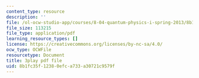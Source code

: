 ```yaml
---
content_type: resource
description: ''
file: /ol-ocw-studio-app/courses/8-04-quantum-physics-i-spring-2013/8b1fc35f12380efca733a30721c9579f_mLe8YCnUed4.pdf
file_size: 113215
file_type: application/pdf
learning_resource_types: []
license: https://creativecommons.org/licenses/by-nc-sa/4.0/
ocw_type: OCWFile
resourcetype: Document
title: 3play pdf file
uid: 8b1fc35f-1238-0efc-a733-a30721c9579f
---
```

